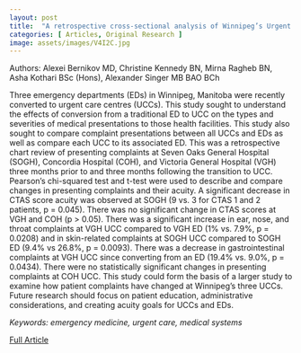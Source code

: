 ```yaml
---
layout: post
title:  "A retrospective cross-sectional analysis of Winnipeg’s Urgent Care Centres: Have presenting patient complaints changed since converting from emergency departments?"
categories: [ Articles, Original Research ]
image: assets/images/V4I2C.jpg
---
```


Authors: Alexei Bernikov MD, Christine Kennedy BN, Mirna Ragheb BN, Asha Kothari BSc (Hons), Alexander Singer MB BAO BCh

Three emergency departments (EDs) in Winnipeg, Manitoba were recently converted to urgent care centres (UCCs). This study sought to understand the effects of conversion from a traditional ED to UCC on the types and severities of medical presentations to those health facilities. This study also sought to compare complaint presentations between all UCCs and EDs as well as compare each UCC to its associated ED. This was a retrospective chart review of presenting complaints at Seven Oaks General Hospital (SOGH), Concordia Hospital (COH), and Victoria General Hospital (VGH) three months prior to and three months following the transition to UCC. Pearson’s chi-squared test and t-test were used to describe and compare changes in presenting complaints and their acuity. A significant decrease in CTAS score acuity was observed at SOGH (9 vs. 3 for CTAS 1 and 2 patients, p = 0.045). There was no significant change in CTAS scores at VGH and COH (p > 0.05). There was a significant increase in ear, nose, and throat complaints at VGH UCC compared to VGH ED (1% vs. 7.9%, p = 0.0208) and in skin-related complaints at SOGH UCC compared to SOGH ED (9.4% vs 26.8%, p = 0.0093). There was a decrease in gastrointestinal complaints at VGH UCC since converting from an ED (19.4% vs. 9.0%, p = 0.0434). There were no statistically significant changes in presenting complaints at COH UCC. This study could form the basis of a larger study to examine how patient complaints have changed at Winnipeg’s three UCCs. Future research should focus on patient education, administrative considerations, and creating acuity goals for UCCs and EDs.

_Keywords: emergency medicine, urgent care, medical systems_

<a href = "/assets/documents/V4I2/V4I2A6.pdf"> Full Article </a>